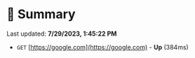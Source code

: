# 📖 Summary
Last updated: **7/29/2023, 1:45:22 PM**

- `GET` [https://google.com](https://google.com) - **Up** (384ms)
